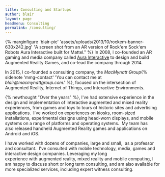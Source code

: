 ```yaml
---
title: Consulting and Startups
author: blair
layout: page
headmenu: Consulting
permalink: /consulting/
---
```

{% marginfigure 'blair-pic' 'assets/uploads/2013/10/rockem-banner-630x242.jpg' "A screen shot from an AR version of Rock'em Sock'em Robots Aura Interactive built for Mattel." %}
In 2008, I co-founded an AR gaming and media company called [Aura Interactive](http://aurainterface.com) to design and build Augmented Reality Games, and co-lead the company through 2014.  

In 2015, I co-founded a consulting company, the _MacMynatt Group_{% sidenote 'mmg-contact' 'You can contact me at _blair@macmynattgroup.com_.' %}, focused on the intersection of Augmented Reality, Internet of Things, and Interactive Environments.

{% newthought "Over the years" %}, I've had extensive experience in the design and implementation of interactive augmented and mixed reality experiences, from games and toys to tours of historic sites and advertising applications.  I've worked on experiences on kiosks, room-sized installations, experimental designs using head-worn displays, and mobile systems on a range of platforms and operating systems.  My team has also released handheld Augmented Reality games and applications on Android and iOS.

I have worked with dozens of companies, large and small,  as a professor and consultant.  I've consulted with mobile technology, media, games and interactive design companies. Leveraging my long experience with augmented reality, mixed reality and mobile computing, I am happy to discuss short or long term consulting, and am also available for more specialized services, including expert witness consulting.
